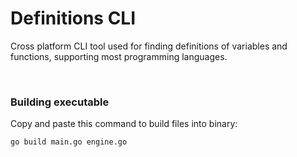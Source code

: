 <h1>Definitions CLI</h1>

<p>Cross platform CLI tool used for finding definitions of variables and functions, supporting most programming languages.</p>

<br>

<h3>Building executable</h3>
<p>Copy and paste this command to build files into binary: </p><code>go build main.go engine.go</code>
<br>
